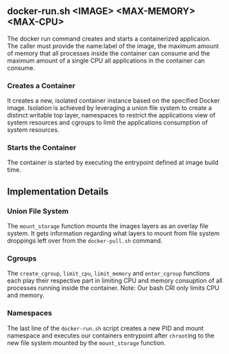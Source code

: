 ## docker-run.sh \<IMAGE\> \<MAX-MEMORY\> \<MAX-CPU\>
The docker run command creates and starts a containerized applicaion.  The caller must provide the name:label of the image, the maximum amount of memory that all processes inside the container can consume and the maximum amount of a single CPU all applications in the container can consume.
### Creates a Container
It creates a new, isolated container instance based on the specified Docker image. Isolation is achieved by leveraging a union file system to create a distinct writable top layer, namespaces to restrict the applications view of system resources and cgroups to limit the applications consumption of system resources.
### Starts the Container
The container is started by executing the entrypoint defined at image build time.
## Implementation Details
### Union File System
The `mount_storage` function mounts the images layers as an overlay file system. It gets information regarding what layers to mount from file system droppings left over from the `docker-pull.sh` command. 
### Cgroups
The `create_cgroup`, `limit_cpu`, `limit_memory` and `enter_cgroup` functions each play their respective part in limiting CPU and memory consuption of all processes running inside the container.  Note: Our bash CRI only limits CPU and memory.
### Namespaces
The last line of the `docker-run.sh` script creates a new PID and mount namespace and executes our containers entrypoint after `chroot`ing to the new file system mounted by the `mount_storage` function.
